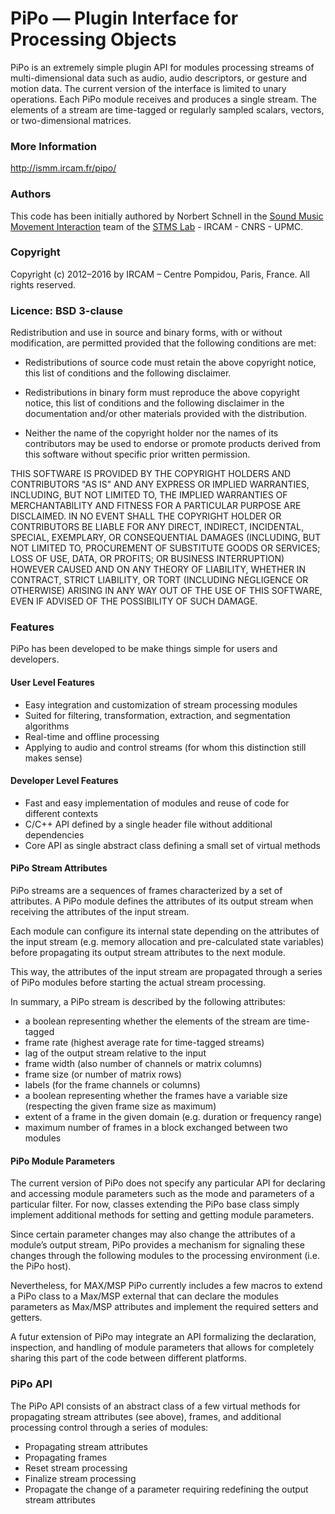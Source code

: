 
# PiPo — Plugin Interface for Processing Objects #

PiPo is an extremely simple plugin API for modules processing streams of multi-dimensional data such as audio, audio descriptors, or gesture and motion data. The current version of the interface is limited to unary operations. Each PiPo module receives and produces a single stream. The elements of a stream are time-tagged or regularly sampled scalars, vectors, or two-dimensional matrices.


### More Information

http://ismm.ircam.fr/pipo/

### Authors

This code has been initially authored by Norbert Schnell in the <a href="http://ismm.ircam.fr">Sound Music Movement Interaction</a> team of the <a href="http://www.ircam.fr/stms.html?&L=1">STMS Lab</a> - IRCAM - CNRS - UPMC.

### Copyright

Copyright (c) 2012–2016 by IRCAM – Centre Pompidou, Paris, France.
All rights reserved.

### Licence: BSD 3-clause

Redistribution and use in source and binary forms, with or without modification, are permitted provided that the following conditions are met:

- Redistributions of source code must retain the above copyright notice, this list of conditions and the following disclaimer.

- Redistributions in binary form must reproduce the above copyright notice, this list of conditions and the following disclaimer in the documentation and/or other materials provided with the distribution.

- Neither the name of the copyright holder nor the names of its contributors may be used to endorse or promote products derived from this software without specific prior written permission.

THIS SOFTWARE IS PROVIDED BY THE COPYRIGHT HOLDERS AND CONTRIBUTORS "AS IS" AND ANY EXPRESS OR IMPLIED WARRANTIES, INCLUDING, BUT NOT LIMITED TO, THE IMPLIED WARRANTIES OF MERCHANTABILITY AND FITNESS FOR A PARTICULAR PURPOSE ARE DISCLAIMED. IN NO EVENT SHALL THE COPYRIGHT HOLDER OR CONTRIBUTORS BE LIABLE FOR ANY DIRECT, INDIRECT, INCIDENTAL, SPECIAL, EXEMPLARY, OR CONSEQUENTIAL DAMAGES (INCLUDING, BUT NOT LIMITED TO, PROCUREMENT OF SUBSTITUTE GOODS OR SERVICES; LOSS OF USE, DATA, OR PROFITS; OR BUSINESS INTERRUPTION) HOWEVER CAUSED AND ON ANY THEORY OF LIABILITY, WHETHER IN CONTRACT, STRICT LIABILITY, OR TORT (INCLUDING NEGLIGENCE OR OTHERWISE) ARISING IN ANY WAY OUT OF THE USE OF THIS SOFTWARE, EVEN IF ADVISED OF THE POSSIBILITY OF SUCH DAMAGE.

### Features

PiPo has been developed to be make things simple for users and developers.

#### User Level Features

- Easy integration and customization of stream processing modules
- Suited for filtering, transformation, extraction, and segmentation algorithms
- Real-time and offline processing
- Applying to audio and control streams (for whom this distinction still makes sense)

#### Developer Level Features

- Fast and easy implementation of modules and reuse of code for different contexts
- C/C++ API defined by a single header file without additional dependencies
- Core API as single abstract class defining a small set of virtual methods

#### PiPo Stream Attributes

PiPo streams are a sequences of frames characterized by a set of attributes. A PiPo module defines the attributes of its output stream when receiving the attributes of the input stream.

Each module can configure its internal state depending on the attributes of the input stream (e.g. memory allocation and pre-calculated state variables) before propagating its output stream attributes to the next module.

This way, the attributes of the input stream are propagated through a series of PiPo modules before starting the actual stream processing.

In summary, a PiPo stream is described by the following attributes:

- a boolean representing whether the elements of the stream are time-tagged
- frame rate (highest average rate for time-tagged streams)
- lag of the output stream relative to the input
- frame width (also number of channels or matrix columns)
- frame size (or number of matrix rows)
- labels (for the frame channels or columns)
- a boolean representing whether the frames have a variable size (respecting the given frame size as maximum)
- extent of a frame in the given domain (e.g. duration or frequency range)
- maximum number of frames in a block exchanged between two modules

#### PiPo Module Parameters

The current version of PiPo does not specify any particular API for declaring and accessing module parameters such as the mode and parameters of a particular filter. For now, classes extending the PiPo base class simply implement additional methods for setting and getting module parameters.

Since certain parameter changes may also change the attributes of a module’s output stream, PiPo provides a mechanism for signaling these changes through the following modules to the processing environment (i.e. the PiPo host).

Nevertheless, for MAX/MSP PiPo currently includes a few macros to extend a PiPo class to a Max/MSP external that can declare the modules parameters as Max/MSP attributes and implement the required setters and getters.

A futur extension of PiPo may integrate an API formalizing the declaration, inspection, and handling of module parameters that allows for completely sharing this part of the code between different platforms.

### PiPo API

The PiPo API consists of an abstract class of a few virtual methods for propagating stream attributes (see above), frames, and additional processing control through a series of modules:

- Propagating stream attributes
- Propagating frames
- Reset stream processing
- Finalize stream processing
- Propagate the change of a parameter requiring redefining the output stream attributes
